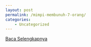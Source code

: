 ```yaml
---
layout: post
permalink: /mimpi-membunuh-7-orang/
categories:
    - Uncategorized
---
```


[Baca Selengkapnya](/06)